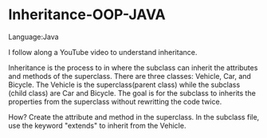 # Inheritance-OOP-JAVA
Language:Java

I follow along a YouTube video to understand inheritance.

Inheritance is the process to in where the subclass can inherit the attributes and methods of the superclass.
There are three classes: Vehicle, Car, and Bicycle. The Vehicle is the superclass(parent class) while the subclass 
(child class) are Car and Bicycle. The goal is for the subclass to inherits the properties from the superclass without
rewritting the code twice.

How?
Create the attribute and method in the superclass.
In the subclass file, use the keyword "extends" to inherit from the Vehicle. 

 
